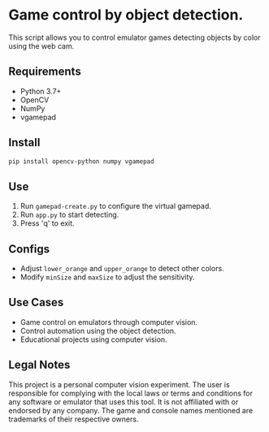 # Game control by object detection.

This script allows you to control emulator games detecting objects by color using the web cam.

## Requirements
- Python 3.7+
- OpenCV
- NumPy
- vgamepad

## Install
```bash
pip install opencv-python numpy vgamepad
```

## Use
1. Run `gamepad-create.py` to configure the virtual gamepad.
2. Run `app.py` to start detecting.
3. Press 'q' to exit.

## Configs
- Adjust `lower_orange` and `upper_orange` to detect other colors.
- Modify `minSize` and `maxSize` to adjust the sensitivity.

## Use Cases
- Game control on emulators through computer vision.
- Control automation using the object detection.
- Educational projects using computer vision.

## Legal Notes
This project is a personal computer vision experiment.
The user is responsible for complying with the local laws or terms and conditions for any software or emulator that uses this tool. It is not affiliated with or endorsed by any company. The game and console names mentioned are trademarks of their respective owners.

